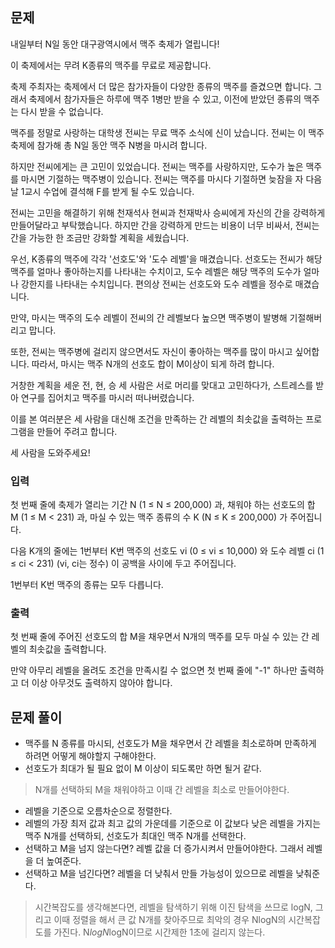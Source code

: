 ## 문제
내일부터 N일 동안 대구광역시에서 맥주 축제가 열립니다!

이 축제에서는 무려 K종류의 맥주를 무료로 제공합니다.

축제 주최자는 축제에서 더 많은 참가자들이 다양한 종류의 맥주를 즐겼으면 합니다. 그래서 축제에서 참가자들은 하루에 맥주 1병만 받을 수 있고, 이전에 받았던 종류의 맥주는 다시 받을 수 없습니다.

맥주를 정말로 사랑하는 대학생 전씨는 무료 맥주 소식에 신이 났습니다. 전씨는 이 맥주 축제에 참가해 총 N일 동안 맥주 N병을 마시려 합니다.

하지만 전씨에게는 큰 고민이 있었습니다. 전씨는 맥주를 사랑하지만, 도수가 높은 맥주를 마시면 기절하는 맥주병이 있습니다. 전씨는 맥주를 마시다 기절하면 늦잠을 자 다음 날 1교시 수업에 결석해 F를 받게 될 수도 있습니다.

전씨는 고민을 해결하기 위해 천재석사 현씨과 천재박사 승씨에게 자신의 간을 강력하게 만들어달라고 부탁했습니다. 하지만 간을 강력하게 만드는 비용이 너무 비싸서, 전씨는 간을 가능한 한 조금만 강화할 계획을 세웠습니다.

우선, K종류의 맥주에 각각 '선호도'와 '도수 레벨'을 매겼습니다. 선호도는 전씨가 해당 맥주를 얼마나 좋아하는지를 나타내는 수치이고, 도수 레벨은 해당 맥주의 도수가 얼마나 강한지를 나타내는 수치입니다. 편의상 전씨는 선호도와 도수 레벨을 정수로 매겼습니다.

만약, 마시는 맥주의 도수 레벨이 전씨의 간 레벨보다 높으면 맥주병이 발병해 기절해버리고 맙니다.

또한, 전씨는 맥주병에 걸리지 않으면서도 자신이 좋아하는 맥주를 많이 마시고 싶어합니다. 따라서, 마시는 맥주 N개의 선호도 합이 M이상이 되게 하려 합니다.

거창한 계획을 세운 전, 현, 승 세 사람은 서로 머리를 맞대고 고민하다가, 스트레스를 받아 연구를 집어치고 맥주를 마시러 떠나버렸습니다.

이를 본 여러분은 세 사람을 대신해 조건을 만족하는 간 레벨의 최솟값을 출력하는 프로그램을 만들어 주려고 합니다.

세 사람을 도와주세요!

### 입력
첫 번째 줄에 축제가 열리는 기간 N (1 ≤ N ≤ 200,000) 과, 채워야 하는 선호도의 합 M (1 ≤ M < 231) 과, 마실 수 있는 맥주 종류의 수 K (N ≤ K ≤ 200,000) 가 주어집니다.

다음 K개의 줄에는 1번부터 K번 맥주의 선호도 vi (0 ≤ vi ≤ 10,000) 와 도수 레벨 ci (1 ≤ ci < 231) (vi, ci는 정수) 이 공백을 사이에 두고 주어집니다.

1번부터 K번 맥주의 종류는 모두 다릅니다.

### 출력
첫 번째 줄에 주어진 선호도의 합 M을 채우면서 N개의 맥주를 모두 마실 수 있는 간 레벨의 최솟값을 출력합니다.

만약 아무리 레벨을 올려도 조건을 만족시킬 수 없으면 첫 번째 줄에 "-1" 하나만 출력하고 더 이상 아무것도 출력하지 않아야 합니다.

## 문제 풀이
- 맥주를 N 종류를 마시되, 선호도가 M을 채우면서 간 레벨을 최소로하며 만족하게 하려면 어떻게 해야할지 구해야한다.
- 선호도가 최대가 될 필요 없이 M 이상이 되도록만 하면 될거 같다.

> N개를 선택하되 M을 채워야하고 이때 간 레벨을 최소로 만들어야한다.

- 레벨을 기준으로 오름차순으로 정렬한다. 
- 레벨의 가장 최저 값과 최고 값의 가운데를 기준으로 이 값보다 낮은 레벨을 가지는 맥주 N개를 선택하되, 선호도가 최대인 맥주 N개를 선택한다.
- 선택하고 M을 넘지 않는다면? 레벨 값을 더 증가시켜서 만들어야한다. 그래서 레벨을 더 높여준다.
- 선택하고 M을 넘긴다면? 레벨을 더 낮춰서 만들 가능성이 있으므로 레벨을 낮춰준다.

> 시간복잡도를 생각해본다면, 레벨을 탐색하기 위해 이진 탐색을 쓰므로 logN, 그리고 이때 정렬을 해서 큰 값 N개를 찾아주므로 최악의 경우 NlogN의 시간복잡도를 가진다. N*logN*logN이므로 시간제한 1초에 걸리지 않는다.

